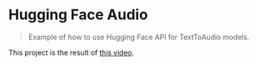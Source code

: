 # Hugging Face Audio
> Example of how to use Hugging Face API for TextToAudio models.

This project is the result of [this video](https://youtu.be/-DpbLzo6hac).
